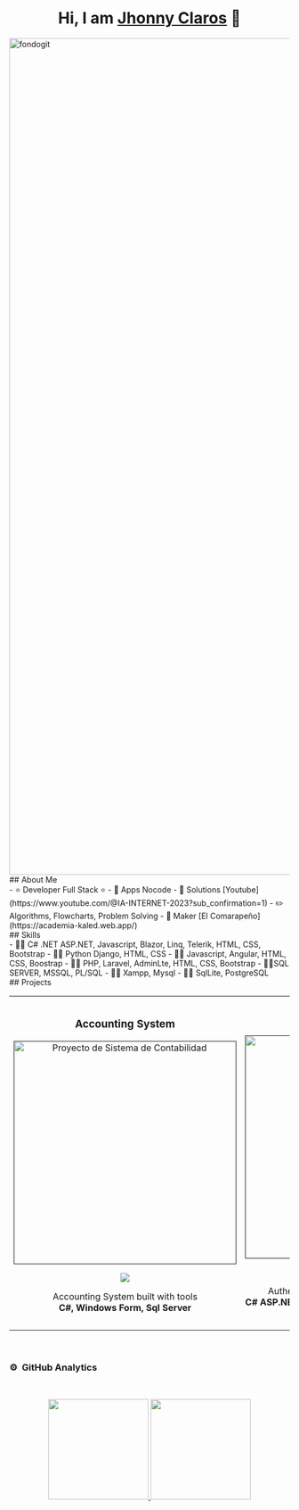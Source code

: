 <div align="center">
  <h1 align="center">Hi, I am <a href="#">Jhonny Claros</a> 👋</h1>
</div>
<img src="https://i.ibb.co/S786g7F/fondogit.png" alt="fondogit" border="0" width="1500px" />
<br>
## About Me
<br>
- ⭐ Developer Full Stack ⭐
- 📲 Apps Nocode
- 🎥 Solutions [Youtube](https://www.youtube.com/@IA-INTERNET-2023?sub_confirmation=1)
- ✏️ Algorithms, Flowcharts, Problem Solving
- 📗 Maker [El Comarapeño](https://academia-kaled.web.app/)
<br>
## Skills
<br>
- 🧑‍💻 C# .NET ASP.NET, Javascript, Blazor, Linq, Telerik, HTML, CSS, Bootstrap
- 👨‍💻 Python Django, HTML, CSS
- 🧑‍💻 Javascript, Angular, HTML, CSS, Boostrap
- 👨‍💻 PHP, Laravel, AdminLte, HTML, CSS, Bootstrap
- 👨‍💻SQL SERVER, MSSQL, PL/SQL
- 👨‍💻 Xampp, Mysql
- 👨‍💻 SqlLite, PostgreSQL
<br>
## Projects
<table>
  <tr>
    <td width="40%">
      <h3 align="center">Accounting System</h3>
      <div align="center">
        <a href="" https://github.com/Programming-V22/Sistema_Contabilidad" target="_blank">
          <img src="https://i.ibb.co/jr06BWS/sistema-contabilidad.png" width="400"
            alt="Proyecto de Sistema de Contabilidad">
        </a>
        <p>
          <a href="https://github.com/Programming-V22/Sistema_Contabilidad" target="_blank">
            <img src="https://img.shields.io/badge/CÓDIGO-ff9?style=for-the-badge&logo=github&logoColor=black">
          </a>
        </p>
        <p>
          Accounting System built with tools
          <br>
          <strong>C#, Windows Form, Sql Server</strong>
        </p>
      </div>
    </td>
    <td width="40%">
      <h3 align="center">Authentication JwtBearer</h3>
      <div align="center">
        <a href="" https://github.com/ClarosRJ/Authentication-JWTBearer" target="_blank">
          <img src="https://i.ibb.co/Srg8Yg5/authenticacion.png" width="400" alt="Sistema de Authenticacion">
        </a>
        <p>
          <a href="https://github.com/ClarosRJ/Authentication-JWTBearer" target="_blank">
            <img src="https://img.shields.io/badge/CÓDIGO-ff9?style=for-the-badge&logo=github&logoColor=black">
          </a>
        </p>
        <p>Authentication System created using tools <br>
          <strong>C# ASP.NET BlazorWebAssembly App, HTML, CSS, Bootstrap, Entity Framework</strong>
        </p>
      </div>
    </td>
  </tr>
</table>
<br>

### ⚙️ &nbsp;GitHub Analytics
<br>
<p align="center">
  <a href="https://github.com/ClarosRJ">
    <img height="180em"
      src="https://github-readme-stats-eight-theta.vercel.app/api?username=ClarosRJ&show_icons=true&theme=algolia&include_all_commits=true&count_private=true" />
    <img height="180em"
      src="https://github-readme-stats-eight-theta.vercel.app/api/top-langs/?username=ClarosRJ&layout=compact&langs_count=8&theme=algolia" />
  </a>
</p>
